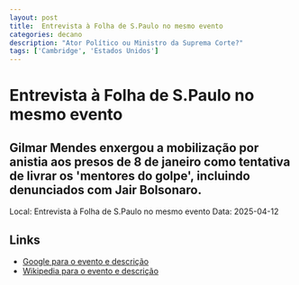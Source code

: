 ```yaml
---
layout: post
title:  Entrevista à Folha de S.Paulo no mesmo evento
categories: decano
description: "Ator Político ou Ministro da Suprema Corte?"
tags: ['Cambridge', 'Estados Unidos']
---
```


# Entrevista à Folha de S.Paulo no mesmo evento
## Gilmar Mendes enxergou a mobilização por anistia aos presos de 8 de janeiro como tentativa de livrar os 'mentores do golpe', incluindo denunciados com Jair Bolsonaro.
Local: Entrevista à Folha de S.Paulo no mesmo evento
Data: 2025-04-12

## Links 
- [Google para o evento e descrição](https://www.google.com/search?q=Gilmar%20Mendes%20%2B%20Entrevista%20%C3%A0%20Folha%20de%20S.Paulo%20no%20mesmo%20evento%20Gilmar%20Mendes%20enxergou%20a%20mobiliza%C3%A7%C3%A3o%20por%20anistia%20aos%20presos%20de%208%20de%20janeiro%20como%20tentativa%20de%20livrar%20os%20%27mentores%20do%20golpe%27%2C%20incluindo%20denunciados%20com%20Jair%20Bolsonaro.%20Cambridge%2C%20Estados%20Unidos)
- [Wikipedia para o evento e descrição](https://en.wikipedia.org/w/index.php?search=Gilmar%20Mendes%20%2B%20Entrevista%20%C3%A0%20Folha%20de%20S.Paulo%20no%20mesmo%20evento%20Gilmar%20Mendes%20enxergou%20a%20mobiliza%C3%A7%C3%A3o%20por%20anistia%20aos%20presos%20de%208%20de%20janeiro%20como%20tentativa%20de%20livrar%20os%20%27mentores%20do%20golpe%27%2C%20incluindo%20denunciados%20com%20Jair%20Bolsonaro.%20Cambridge%2C%20Estados%20Unidos)
